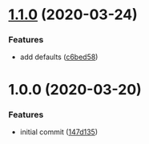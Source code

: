 # [1.1.0](https://github.com/mongodb-ansible-roles/ansible-role-icecc/compare/v1.0.0...v1.1.0) (2020-03-24)


### Features

* add defaults ([c6bed58](https://github.com/mongodb-ansible-roles/ansible-role-icecc/commit/c6bed582fc5bf0e8fd087b9ac74f5c721cead496))

# 1.0.0 (2020-03-20)


### Features

* initial commit ([147d135](https://github.com/mongodb-ansible-roles/ansible-role-icecc/commit/147d1350e2c3172b9bcb6771edb0e1a4575f8213))
